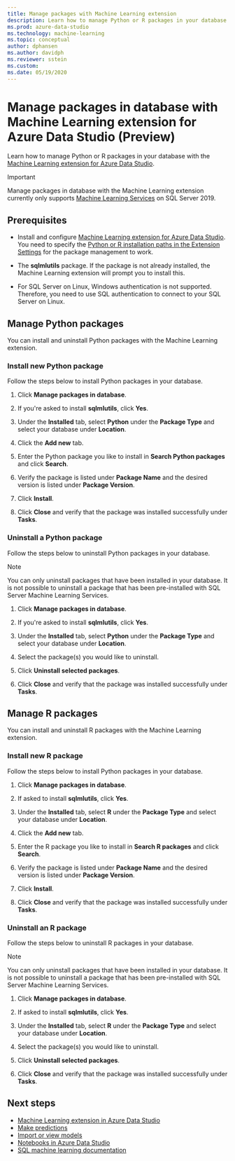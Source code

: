 ```yaml
---
title: Manage packages with Machine Learning extension
description: Learn how to manage Python or R packages in your database with the [Machine Learning extension for Azure Data Studio.
ms.prod: azure-data-studio
ms.technology: machine-learning
ms.topic: conceptual
author: dphansen
ms.author: davidph
ms.reviewer: sstein
ms.custom: 
ms.date: 05/19/2020
---
```


# Manage packages in database with Machine Learning extension for Azure Data Studio (Preview)

Learn how to manage Python or R packages in your database with the [Machine Learning extension for Azure Data Studio](machine-learning-extension.md).

> [!IMPORTANT]
> Manage packages in database with the Machine Learning extension currently only supports [Machine Learning Services](../machine-learning/sql-server-machine-learning-services.md) on SQL Server 2019.

## Prerequisites

- Install and configure [Machine Learning extension for Azure Data Studio](machine-learning-extension.md). You need to specify the [Python or R installation paths in the Extension Settings](machine-learning-extension.md#settings) for the package management to work.

- The **sqlmlutils** package. If the package is not already installed, the Machine Learning extension will prompt you to install this.

- For SQL Server on Linux, Windows authentication is not supported. Therefore, you need to use SQL authentication to connect to your SQL Server on Linux.

## Manage Python packages

You can install and uninstall Python packages with the Machine Learning extension.

### Install new Python package

Follow the steps below to install Python packages in your database.

1. Click **Manage packages in database**.

1. If you're asked to install **sqlmlutils**, click **Yes**.

1. Under the **Installed** tab, select **Python** under the **Package Type** and select your database under **Location**.

1. Click the **Add new** tab.

1. Enter the Python package you like to install in **Search Python packages** and click **Search**.

1. Verify the package is listed under **Package Name** and the desired version is listed under **Package Version**.

1. Click **Install**.

1. Click **Close** and verify that the package was installed successfully under **Tasks**.

### Uninstall a Python package

Follow the steps below to uninstall Python packages in your database.

> [!NOTE]
> You can only uninstall packages that have been installed in your database. It is not possible to uninstall a package that has been pre-installed with SQL Server Machine Learning Services.

1. Click **Manage packages in database**.

1. If you're asked to install **sqlmlutils**, click **Yes**.

1. Under the **Installed** tab, select **Python** under the **Package Type** and select your database under **Location**.

1. Select the package(s) you would like to uninstall.

1. Click **Uninstall selected packages**.

1. Click **Close** and verify that the package was installed successfully under **Tasks**.

## Manage R packages

You can install and uninstall R packages with the Machine Learning extension.

### Install new R package

Follow the steps below to install Python packages in your database.

1. Click **Manage packages in database**.

1. If asked to install **sqlmlutils**, click **Yes**.

1. Under the **Installed** tab, select **R** under the **Package Type** and select your database under **Location**.

1. Click the **Add new** tab.

1. Enter the R package you like to install in **Search R packages** and click **Search**.

1. Verify the package is listed under **Package Name** and the desired version is listed under **Package Version**.

1. Click **Install**.

1. Click **Close** and verify that the package was installed successfully under **Tasks**.

### Uninstall an R package

Follow the steps below to uninstall R packages in your database.

> [!NOTE]
> You can only uninstall packages that have been installed in your database. It is not possible to uninstall a package that has been pre-installed with SQL Server Machine Learning Services.

1. Click **Manage packages in database**.

1. If asked to install **sqlmlutils**, click **Yes**.

1. Under the **Installed** tab, select **R** under the **Package Type** and select your database under **Location**.

1. Select the package(s) you would like to uninstall.

1. Click **Uninstall selected packages**.

1. Click **Close** and verify that the package was installed successfully under **Tasks**.

## Next steps

- [Machine Learning extension in Azure Data Studio](machine-learning-extension.md)
- [Make predictions](machine-learning-extension-predictions.md)
- [Import or view models](machine-learning-extension-import-view-models.md)
- [Notebooks in Azure Data Studio](notebooks-guidance.md)
- [SQL machine learning documentation](../machine-learning/index.yml)
